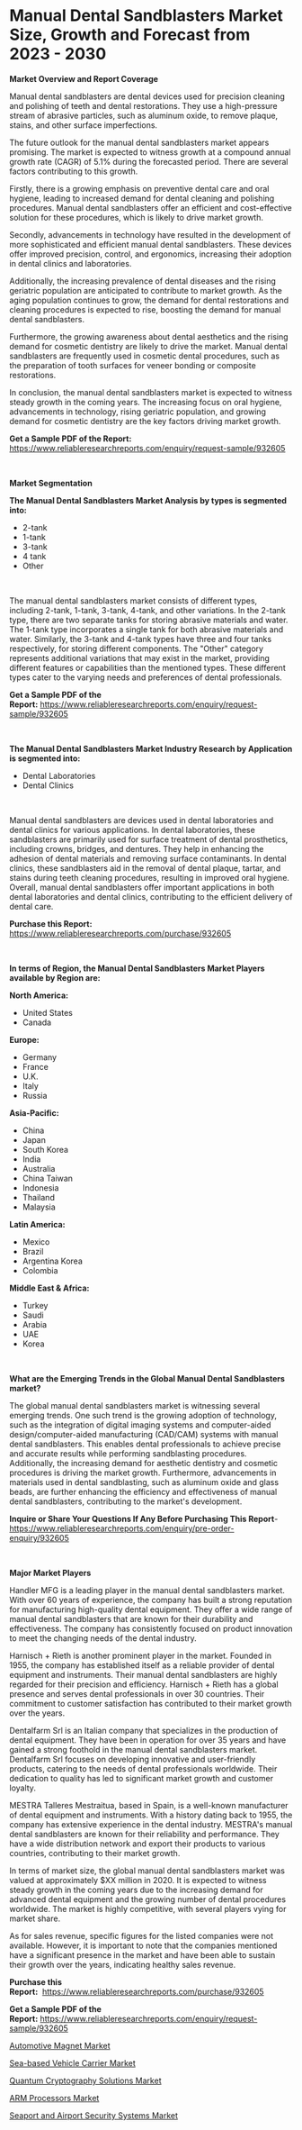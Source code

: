 <p><h1>Manual Dental Sandblasters Market Size, Growth and Forecast from 2023 - 2030</h1></p><p><strong>Market Overview and Report Coverage</strong></p>
<p><p>Manual dental sandblasters are dental devices used for precision cleaning and polishing of teeth and dental restorations. They use a high-pressure stream of abrasive particles, such as aluminum oxide, to remove plaque, stains, and other surface imperfections.</p><p>The future outlook for the manual dental sandblasters market appears promising. The market is expected to witness growth at a compound annual growth rate (CAGR) of 5.1% during the forecasted period. There are several factors contributing to this growth.</p><p>Firstly, there is a growing emphasis on preventive dental care and oral hygiene, leading to increased demand for dental cleaning and polishing procedures. Manual dental sandblasters offer an efficient and cost-effective solution for these procedures, which is likely to drive market growth.</p><p>Secondly, advancements in technology have resulted in the development of more sophisticated and efficient manual dental sandblasters. These devices offer improved precision, control, and ergonomics, increasing their adoption in dental clinics and laboratories.</p><p>Additionally, the increasing prevalence of dental diseases and the rising geriatric population are anticipated to contribute to market growth. As the aging population continues to grow, the demand for dental restorations and cleaning procedures is expected to rise, boosting the demand for manual dental sandblasters.</p><p>Furthermore, the growing awareness about dental aesthetics and the rising demand for cosmetic dentistry are likely to drive the market. Manual dental sandblasters are frequently used in cosmetic dental procedures, such as the preparation of tooth surfaces for veneer bonding or composite restorations.</p><p>In conclusion, the manual dental sandblasters market is expected to witness steady growth in the coming years. The increasing focus on oral hygiene, advancements in technology, rising geriatric population, and growing demand for cosmetic dentistry are the key factors driving market growth.</p></p>
<p><strong>Get a Sample PDF of the Report:</strong> <a href="https://www.reliableresearchreports.com/enquiry/request-sample/932605">https://www.reliableresearchreports.com/enquiry/request-sample/932605</a></p>
<p>&nbsp;</p>
<p><strong>Market Segmentation</strong></p>
<p><strong>The Manual Dental Sandblasters Market Analysis by types is segmented into:</strong></p>
<p><ul><li>2-tank</li><li>1-tank</li><li>3-tank</li><li>4 tank</li><li>Other</li></ul></p>
<p>&nbsp;</p>
<p><p>The manual dental sandblasters market consists of different types, including 2-tank, 1-tank, 3-tank, 4-tank, and other variations. In the 2-tank type, there are two separate tanks for storing abrasive materials and water. The 1-tank type incorporates a single tank for both abrasive materials and water. Similarly, the 3-tank and 4-tank types have three and four tanks respectively, for storing different components. The "Other" category represents additional variations that may exist in the market, providing different features or capabilities than the mentioned types. These different types cater to the varying needs and preferences of dental professionals.</p></p>
<p><strong>Get a Sample PDF of the Report:</strong>&nbsp;<a href="https://www.reliableresearchreports.com/enquiry/request-sample/932605">https://www.reliableresearchreports.com/enquiry/request-sample/932605</a></p>
<p>&nbsp;</p>
<p><strong>The Manual Dental Sandblasters Market Industry Research by Application is segmented into:</strong></p>
<p><ul><li>Dental Laboratories</li><li>Dental Clinics</li></ul></p>
<p>&nbsp;</p>
<p><p>Manual dental sandblasters are devices used in dental laboratories and dental clinics for various applications. In dental laboratories, these sandblasters are primarily used for surface treatment of dental prosthetics, including crowns, bridges, and dentures. They help in enhancing the adhesion of dental materials and removing surface contaminants. In dental clinics, these sandblasters aid in the removal of dental plaque, tartar, and stains during teeth cleaning procedures, resulting in improved oral hygiene. Overall, manual dental sandblasters offer important applications in both dental laboratories and dental clinics, contributing to the efficient delivery of dental care.</p></p>
<p><strong>Purchase this Report:</strong>&nbsp; <a href="https://www.reliableresearchreports.com/purchase/932605">https://www.reliableresearchreports.com/purchase/932605</a></p>
<p>&nbsp;</p>
<p><strong>In terms of Region, the Manual Dental Sandblasters Market Players available by Region are:</strong></p>
<p>
    <p> <strong> North America: </strong>
        <ul>
            <li>United States</li>
            <li>Canada</li>
        </ul>
        </p> 
    <p> <strong> Europe: </strong>
        <ul>
            <li>Germany</li>
            <li>France</li>
            <li>U.K.</li>
            <li>Italy</li>
            <li>Russia</li>
        </ul>
        </p> 
    <p> <strong> Asia-Pacific: </strong>
        <ul>
            <li>China</li>
            <li>Japan</li>
            <li>South Korea</li>
            <li>India</li>
            <li>Australia</li>
            <li>China Taiwan</li>
            <li>Indonesia</li>
            <li>Thailand</li>
            <li>Malaysia</li>
        </ul>
        </p> 
    <p> <strong> Latin America: </strong>
        <ul>
            <li>Mexico</li>
            <li>Brazil</li>
            <li>Argentina Korea</li>
            <li>Colombia</li>
        </ul>
        </p> 
    <p> <strong> Middle East & Africa: </strong>
        <ul>
            <li>Turkey</li>
            <li>Saudi</li>
            <li>Arabia</li>
            <li>UAE</li>
            <li>Korea</li>
        </ul>
    </p>
    </p>
<p>&nbsp;</p>
<p><strong>What are the Emerging Trends in the Global Manual Dental Sandblasters market?</strong></p>
<p><p>The global manual dental sandblasters market is witnessing several emerging trends. One such trend is the growing adoption of technology, such as the integration of digital imaging systems and computer-aided design/computer-aided manufacturing (CAD/CAM) systems with manual dental sandblasters. This enables dental professionals to achieve precise and accurate results while performing sandblasting procedures. Additionally, the increasing demand for aesthetic dentistry and cosmetic procedures is driving the market growth. Furthermore, advancements in materials used in dental sandblasting, such as aluminum oxide and glass beads, are further enhancing the efficiency and effectiveness of manual dental sandblasters, contributing to the market's development.</p></p>
<p><strong>Inquire or Share Your Questions If Any Before Purchasing This Report</strong>- <a href="https://www.reliableresearchreports.com/enquiry/pre-order-enquiry/932605">https://www.reliableresearchreports.com/enquiry/pre-order-enquiry/932605</a></p>
<p>&nbsp;</p>
<p><strong>Major Market Players</strong></p>
<p><p>Handler MFG is a leading player in the manual dental sandblasters market. With over 60 years of experience, the company has built a strong reputation for manufacturing high-quality dental equipment. They offer a wide range of manual dental sandblasters that are known for their durability and effectiveness. The company has consistently focused on product innovation to meet the changing needs of the dental industry.</p><p>Harnisch + Rieth is another prominent player in the market. Founded in 1955, the company has established itself as a reliable provider of dental equipment and instruments. Their manual dental sandblasters are highly regarded for their precision and efficiency. Harnisch + Rieth has a global presence and serves dental professionals in over 30 countries. Their commitment to customer satisfaction has contributed to their market growth over the years.</p><p>Dentalfarm Srl is an Italian company that specializes in the production of dental equipment. They have been in operation for over 35 years and have gained a strong foothold in the manual dental sandblasters market. Dentalfarm Srl focuses on developing innovative and user-friendly products, catering to the needs of dental professionals worldwide. Their dedication to quality has led to significant market growth and customer loyalty.</p><p>MESTRA Talleres Mestraitua, based in Spain, is a well-known manufacturer of dental equipment and instruments. With a history dating back to 1955, the company has extensive experience in the dental industry. MESTRA's manual dental sandblasters are known for their reliability and performance. They have a wide distribution network and export their products to various countries, contributing to their market growth.</p><p>In terms of market size, the global manual dental sandblasters market was valued at approximately $XX million in 2020. It is expected to witness steady growth in the coming years due to the increasing demand for advanced dental equipment and the growing number of dental procedures worldwide. The market is highly competitive, with several players vying for market share.</p><p>As for sales revenue, specific figures for the listed companies were not available. However, it is important to note that the companies mentioned have a significant presence in the market and have been able to sustain their growth over the years, indicating healthy sales revenue.</p></p>
<p><strong>Purchase this Report:</strong>&nbsp;&nbsp;<a href="https://www.reliableresearchreports.com/purchase/932605">https://www.reliableresearchreports.com/purchase/932605</a></p>
<p></p>
<p><strong>Get a Sample PDF of the Report:</strong>&nbsp;<a href="https://www.reliableresearchreports.com/enquiry/request-sample/932605">https://www.reliableresearchreports.com/enquiry/request-sample/932605</a></p>
<p><p><a href="https://www.linkedin.com/pulse/automotive-magnet-market-research-report-unlocks-analysis-jnchf/">Automotive Magnet Market</a></p><p><a href="https://issuu.com/reportprime-2/docs/sea-based-vehicle-carrier-market-size-2030.pptx?fr=xKAE9_zU1NQ">Sea-based Vehicle Carrier Market</a></p><p><a href="https://medium.com/@isomgleason/quantum-cryptography-solutions-market-size-growth-forecast-2023-2030-2b4252c2cf07">Quantum Cryptography Solutions Market</a></p><p><a href="https://www.reportprime.com/arm-processors-r1249">ARM Processors Market</a></p><p><a href="https://issuu.com/reportprime-2/docs/seaport-and-airport-security-systems-market-size-2?fr=xKAE9_zU1NQ">Seaport and Airport Security Systems Market</a></p></p>